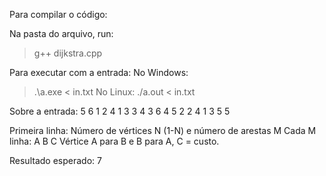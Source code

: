 Para compilar o código:

Na pasta do arquivo, run:

> g++ dijkstra.cpp

Para executar com a entrada:
No Windows:

> .\a.exe < in.txt
> No Linux:
> ./a.out < in.txt

Sobre a entrada:
5 6
1 2 4
1 3 3
4 3 6
4 5 2
2 4 1
3 5 5

Primeira linha:
Número de vértices N (1-N) e número de arestas M
Cada M linha:
A B C
Vértice A para B e B para A, C = custo.

Resultado esperado:
7
